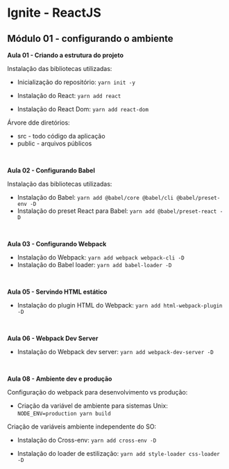 # Ignite - ReactJS

## Módulo 01 - configurando o ambiente

**Aula 01 - Criando a estrutura do projeto**

Instalação das bibliotecas utilizadas:

- Inicialização do repositório: `yarn init -y`

- Instalação do React:  `yarn add react`

- Instalação do React Dom: `yarn add react-dom`

Árvore dde diretórios:
  - src - todo código da aplicação 
  - public - arquivos públicos
<br/>

**Aula 02 - Configurando Babel**

Instalação das bibliotecas utilizadas:

- Instalação do Babel: `yarn add @babel/core @babel/cli @babel/preset-env -D`
- Instalação do preset React para Babel: `yarn add @babel/preset-react -D`
<br/>

**Aula 03 - Configurando Webpack**
- Instalação do Webpack: `yarn add webpack webpack-cli -D`
- Instalação do Babel loader: `yarn add babel-loader -D`
<br/>

**Aula 05 - Servindo HTML estático**
- Instalação do plugin HTML do Webpack: `yarn add html-webpack-plugin -D`
<br />

**Aula 06 - Webpack Dev Server**
- Instalação do Webpack dev server: `yarn add webpack-dev-server -D`
<br/>

**Aula 08 - Ambiente dev e produção**

Configuração do webpack para desenvolvimento vs produção:
- Criação da variável de ambiente para sistemas Unix: `NODE_ENV=production yarn build`

Criação de variáveis ambiente independente do SO:
- Instalação do Cross-env: `yarn add cross-env -D`

- Instalação do loader de estilização: `yarn add style-loader css-loader -D`
<br/>